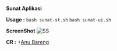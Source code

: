 **Sunat Aplikasi**

**Usage :**
```bash sunat-st.sh```
```bash sunat-ui.sh```

**ScreenShot**
![SS](https://github.com/donydaily.com/sunat-apk/images/ScreenShot.png)


**CR :**
+[Anu Bareng](https://t.me/anubareng)

